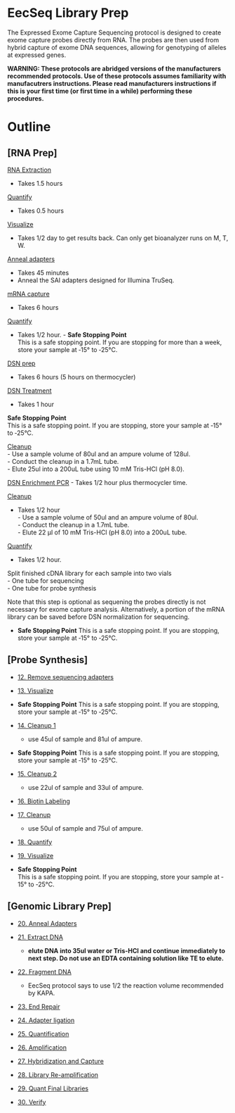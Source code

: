 EecSeq Library Prep
================

The Expressed Exome Capture Sequencing protocol is designed to create
exome capture probes directly from RNA. The probes are then used from
hybrid capture of exome DNA sequences, allowing for genotyping of
alleles at expressed genes.

**WARNING: These protocols are abridged versions of the manufacturers
recommended protocols. Use of these protocols assumes familiarity with
manufacutrers instructions. Please read manufacturers instructions if
this is your first time (or first time in a while) performing these
procedures.**

# Outline

## \[RNA Prep\]

[RNA
Extraction](https://pinskylab.github.io/laboratory/protocols/rna_extraction_tri.nb.html)
- Takes 1.5
hours

[Quantify](https://pinskylab.github.io/laboratory/protocols/quant_rna.nb.html)
- Takes 0.5
hours

[Visualize](https://pinskylab.github.io/laboratory/protocols/bioanalyzer.nb.html)
- Takes 1/2 day to get results back. Can only get bioanalyzer runs on M,
T, W.

[Anneal
adapters](https://pinskylab.github.io/laboratory/protocols/anneal.nb.html)

  - Takes 45 minutes  
  - Anneal the SAI adapters designed for Illumina TruSeq.

[mRNA
capture](https://pinskylab.github.io/laboratory/protocols/mrna-hyper.nb.html)
- Takes 6
hours

[Quantify](https://pinskylab.github.io/laboratory/protocols/quant_dna.nb.html)
- Takes 1/2 hour. - **Safe Stopping Point**  
This is a safe stopping point. If you are stopping for more than a week,
store your sample at ‐15° to ‐25°C.

[DSN
prep](https://pinskylab.github.io/laboratory/protocols/dsn-prep.nb.html)
- Takes 6 hours (5 hours on thermocycler)

[DSN
Treatment](https://pinskylab.github.io/laboratory/protocols/dsn-treat.nb.html)
- Takes 1 hour

**Safe Stopping Point**  
This is a safe stopping point. If you are stopping, store your sample at
‐15° to
‐25°C.

[Cleanup](https://pinskylab.github.io/laboratory/protocols/ampure.nb.html)  
\- Use a sample volume of 80ul and an ampure volume of 128ul.  
\- Conduct the cleanup in a 1.7mL tube.  
\- Elute 25ul into a 200uL tube using 10 mM Tris-HCl (pH 8.0).

[DSN Enrichment
PCR](https://pinskylab.github.io/laboratory/protocols/dsn-pcr.nb.html) -
Takes 1/2 hour plus thermocycler
time.

[Cleanup](https://pinskylab.github.io/laboratory/protocols/ampure.nb.html)
- Takes 1/2 hour  
\- Use a sample volume of 50ul and an ampure volume of 80ul.  
\- Conduct the cleanup in a 1.7mL tube.  
\- Elute 22 μl of 10 mM Tris-HCl (pH 8.0) into a 200uL
tube.

[Quantify](https://pinskylab.github.io/laboratory/protocols/quant_dna.nb.html)
- Takes 1/2 hour.

Split finished cDNA library for each sample into two vials  
\- One tube for sequencing  
\- One tube for probe synthesis

Note that this step is optional as sequening the probes directly is not
necessary for exome capture analysis. Alternatively, a portion of the
mRNA library can be saved before DSN normalization for sequencing.

  - **Safe Stopping Point** This is a safe stopping point. If you are
    stopping, store your sample at ‐15° to ‐25°C.

## \[Probe Synthesis\]

  - [12. Remove sequencing
    adapters](\(https://pinskylab.github.io/laboratory/protocols/remove-adapters_eecseq.nb.html\))  

  - [13.
    Visualize](https://pinskylab.github.io/laboratory/protocols/bioanalyzer.nb.html)  

  - **Safe Stopping Point** This is a safe stopping point. If you are
    stopping, store your sample at ‐15° to ‐25°C.  

  - [14.
    Cleanup 1](https://pinskylab.github.io/laboratory/protocols/ampure.nb.html)
    
      - use 45ul of sample and 81ul of ampure.

  - **Safe Stopping Point** This is a safe stopping point. If you are
    stopping, store your sample at ‐15° to ‐25°C.

  - [15.
    Cleanup 2](https://pinskylab.github.io/laboratory/protocols/ampure.nb.html)
    
      - use 22ul of sample and 33ul of ampure.

  - [16. Biotin
    Labeling](https://pinskylab.github.io/laboratory/protocols/biotin_eecseq.nb.html)

  - [17.
    Cleanup](https://pinskylab.github.io/laboratory/protocols/ampure.nb.html)
    
      - use 50ul of sample and 75ul of ampure.

  - [18.
    Quantify](https://pinskylab.github.io/laboratory/protocols/Qubit-HS.nb.html)  

  - [19.
    Visualize](https://pinskylab.github.io/laboratory/protocols/bioanalyzer.nb.html)  

  - **Safe Stopping Point**  
    This is a safe stopping point. If you are stopping, store your
    sample at ‐15° to ‐25°C.

## \[Genomic Library Prep\]

  - [20. Anneal
    Adapters](https://pinskylab.github.io/laboratory/protocols/anneal.nb.html)

  - [21. Extract
    DNA](https://pinskylab.github.io/laboratory/protocols/dna_extraction_ali.nb.html)
    
      - **elute DNA into 35ul water or Tris-HCl and continue immediately
        to next step. Do not use an EDTA containing solution like TE to
        elute.**

  - [22. Fragment
    DNA](https://pinskylab.github.io/laboratory/protocols/kapa-hyper.nb.html)
    
      - EecSeq protocol says to use 1/2 the reaction volume recommended
        by KAPA.

  - [23. End
    Repair](https://pinskylab.github.io/laboratory/protocols/end-repair.nb.html)

  - [24. Adapter
    ligation](https://pinskylab.github.io/laboratory/protocols/ligation_eecseq.nb.html)

  - [25.
    Quantification](https://pinskylab.github.io/laboratory/protocols/quant_dna.nb.html)  

  - [26.
    Amplification](https://pinskylab.github.io/laboratory/protocols/lib-amp_eecseq.nb.html)  

  - [27. Hybridization and
    Capture](https://pinskylab.github.io/laboratory/protocols/hybridization_eecseq.nb.html)  

  - [28. Library
    Re-amplification](https://pinskylab.github.io/laboratory/protocols/lib-reamp_eecseq.nb.html)

  - [29. Quant Final
    Libraries](https://pinskylab.github.io/laboratory/protocols/quant_dna.nb.html)

  - [30.
    Verify](https://pinskylab.github.io/laboratory/protocols/bioanalyzer.nb.html)
